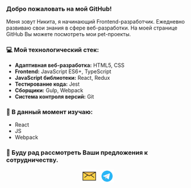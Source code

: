 ### Добро пожаловать на мой GitHub!  
Меня зовут Никита, я начинающий Frontend-разработчик. Ежедневно развиваю свои знания в сфере веб-разработки. На моей странице GitHub Вы можете посмотреть мои pet-проекты.  

### 💻 Мой технологический стек:
- **Адаптивная веб-разработка:** HTML5, CSS
- **Frontend:** JavaScript ES6+, TypeScript
- **JavaScript библиотеки:** React, Redux
- **Тестирование кода:** Jest
- **Сборщики:** Gulp, Webpack
- **Система контроля версий:** Git

### 🔎 В данный момент изучаю:
- React
- JS
- Webpack

### 💌 Буду рад рассмотреть Ваши предложения к сотрудничеству.

<p align="center">
<a href="mailto:ds.nikita-95@mail.ru"><img height="36" width="36" src="./mail.svg"></a>&nbsp;&nbsp;
<a href="https://t.me/baniston"><img height="36" width="36" src="./telegram.svg"></a>&nbsp;&nbsp;
